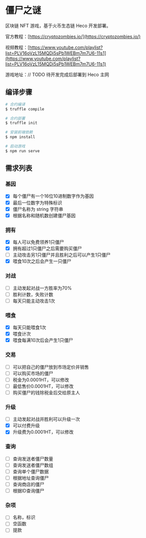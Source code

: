 # 僵尸之谜

区块链 NFT 游戏，基于火币生态链 Heco 开发部署。

官方教程：[https://cryptozombies.io/](https://cryptozombies.io/)

视频教程：[https://www.youtube.com/playlist?list=PLV16oVzL15MQDi5sPb1WEBm7m7U6-11s1](https://www.youtube.com/playlist?list=PLV16oVzL15MQDi5sPb1WEBm7m7U6-11s1)

游戏地址：// TODO 待开发完成后部署到 Heco 主网

## 编译步骤

```sh
# 合约编译
$ truffle compile

# 合约部署
$ truffle init

# 安装前端依赖
$ npm install

# 启动游戏
$ npm run serve
```

## 需求列表

### 基因

- [x] 每个僵尸有一个16位10进制数字作为基因
- [x] 最后一位数字为特殊标识
- [x] 僵尸名称为 string 字符串
- [x] 根据名称和随机数创建僵尸基因

### 拥有

- [x] 每人可以免费领养1只僵尸
- [x] 拥有超过1只僵尸之后需要购买僵尸
- [ ] 主动攻击另1只僵尸并且胜利之后可以产生1只僵尸
- [x] 喂食10次之后会产生一只僵尸

### 对战

- [ ] 主动发起对战一方胜率为70%
- [ ] 胜利计数，失败计数
- [ ] 每天只能主动攻击1次

### 喂食

- [x] 每天只能喂食1次
- [x] 喂食计次
- [x] 喂食每满10次后会产生1只僵尸

### 交易

- [ ] 可以把自己的僵尸放到市场定价并销售
- [ ] 可以购买市场的僵尸
- [ ] 税金为0.0001HT，可以修改
- [ ] 最低售价0.0001HT，可以修改
- [ ] 购买僵尸的钱除税金后交给原主人

### 升级

- [ ] 主动发起对战并胜利可以升级一次
- [x] 可以付费升级
- [x] 升级费为0.0001HT，可以修改

### 查询

- [ ] 查询发送者僵尸数量
- [ ] 查询发送者僵尸数组
- [ ] 查询单个僵尸数据
- [ ] 根据地址查询僵尸
- [ ] 查询商店的僵尸
- [ ] 根据ID查询僵尸

### 杂项

- [ ] 名称，标识
- [ ] 空函数
- [ ] 提款